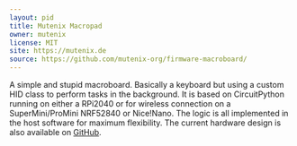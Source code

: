 ```yaml
---
layout: pid
title: Mutenix Macropad
owner: mutenix
license: MIT
site: https://mutenix.de
source: https://github.com/mutenix-org/firmware-macroboard/
---
```

A simple and stupid macroboard. Basically a keyboard but using a custom HID class to perform tasks in the background.
It is based on CircuitPython running on either a RPi2040 or for wireless connection on a SuperMini/ProMini NRF52840 or Nice!Nano. The logic is all implemented in the host software for maximum flexibility.
The current hardware design is also available on [GitHub](https://github.com/mutenix-org/hardware-macroboard).
